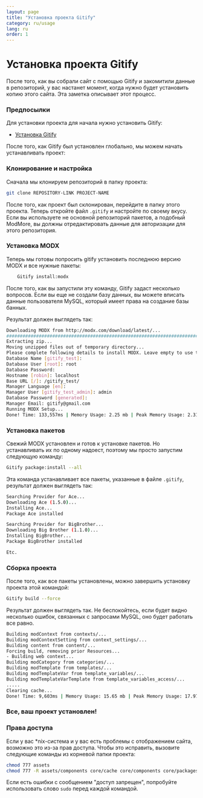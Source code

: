```yaml
---
layout: page
title: "Установка проекта Gitify"
category: ru/usage
lang: ru
order: 1
---
```


# Установка проекта Gitify

После того, как вы собрали сайт с помощью Gitify и закомитили данные в репозиторий, у вас настанет момент, когда нужно будет установить копию этого сайта. Эта заметка описывает этот процесс.

### Предпосылки

Для установки проекта для начала нужно установить Gitify:

* [Установка Gitify](/ru/installation/installation.html)

После того, как Gitify был установлен глобально, мы можем начать устанавливать проект:

### Клонирование и настройка

Сначала мы клонируем репозиторий в папку проекта:

```bash
git clone REPOSITORY-LINK PROJECT-NAME
```

После того, как проект был склонирован, перейдите в папку этого проекта. Теперь откройте файл `.gitify` и настройте по своему вкусу. Если вы используете не основной репозиторий пакетов, а подобный ModMore, вы должны отредактировать данные для авторизации для этого репозитория.

### Установка MODX

Теперь мы готовы попросить gitify установить последнюю версию MODX и все нужные пакеты:

```bash
    Gitify install:modx
```

После того, как вы запустили эту команду, Gitify задаст несколько вопросов. Если вы еще не создали базу данных, вы можете вписать данные пользователя MySQL, который имеет права на создание базы банных.

Результат должен выглядеть так:

```bash
Downloading MODX from http://modx.com/download/latest/...
######################################################################## 100.0%
Extracting zip...
Moving unzipped files out of temporary directory...
Please complete following details to install MODX. Leave empty to use the [default].
Database Name [gitify_test]: 
Database User [root]: root
Database Password: 
Hostname [robin]: localhost
Base URL [/]: /gitify_test/
Manager Language [en]: 
Manager User [gitify_test_admin]: admin
Database Password [generated]: 
Manager Email: gitify@gmail.com
Running MODX Setup...
Done! Time: 133,557ms | Memory Usage: 2.25 mb | Peak Memory Usage: 2.31 mb
```

### Установка пакетов

Свежий MODX установлен и готов к установке пакетов. Но устанавливать их по одному надоест, поэтому мы просто запустим следующую команду:

```bash
Gitify package:install --all
```

Эта команда устанавливает все пакеты, указанные в файле `.gitify`, результат должен выглядеть так:

```bash
Searching Provider for Ace...
Downloading Ace (1.5.0)...
Installing Ace...
Package Ace installed

Searching Provider for BigBrother...
Downloading Big Brother (1.1.0)...
Installing BigBrother...
Package BigBrother installed

Etc.    
```

### Сборка проекта

После того, как все пакеты установлены, можно завершить установку проекта этой командой:

```bash
Gitify build --force
```

Результат должен выглядеть так. Не беспокойтесь, если будет видно несколько ошибок, связанных с запросами MySQL, оно будет работать все равно.

```bash
Building modContext from contexts/...
Building modContextSetting from context_settings/...
Building content from content/...
Forcing build, removing prior Resources...
- Building web context...
Building modCategory from categories/...
Building modTemplate from templates/...
Building modTemplateVar from template_variables/...
Building modTemplateVarTemplate from template_variables_access/...
.....
Clearing cache...
Done! Time: 9,603ms | Memory Usage: 15.65 mb | Peak Memory Usage: 17.97 mb
```

### Все, ваш проект установлен!

### Права доступа

Если у вас *nix-система и у вас есть проблемы с отображением сайта, возможно это из-за прав доступа. Чтобы это исправить, вызовите следующие команды из корневой папки проекта:

```bash
chmod 777 assets
chmod 777 -R assets/components core/cache core/components core/packages
```

Если есть ошибки с сообщением "доступ запрещен", попробуйте использовать слово `sudo` перед каждой командой.
